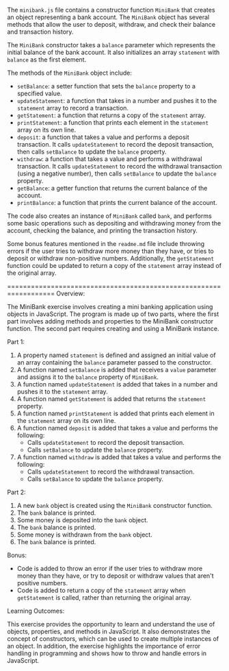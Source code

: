 The `minibank.js` file contains a constructor function `MiniBank` that creates an object representing a bank account. The `MiniBank` object has several methods that allow the user to deposit, withdraw, and check their balance and transaction history.

The `MiniBank` constructor takes a `balance` parameter which represents the initial balance of the bank account. It also initializes an array `statement` with `balance` as the first element.

The methods of the `MiniBank` object include:

-   `setBalance`: a setter function that sets the `balance` property to a specified value.
-   `updateStatement`: a function that takes in a number and pushes it to the `statement` array to record a transaction.
-   `getStatement`: a function that returns a copy of the `statement` array.
-   `printStatement`: a function that prints each element in the `statement` array on its own line.
-   `deposit`: a function that takes a value and performs a deposit transaction. It calls `updateStatement` to record the deposit transaction, then calls `setBalance` to update the `balance` property.
-   `withdraw`: a function that takes a value and performs a withdrawal transaction. It calls `updateStatement` to record the withdrawal transaction (using a negative number), then calls `setBalance` to update the `balance` property.
-   `getBalance`: a getter function that returns the current balance of the account.
-   `printBalance`: a function that prints the current balance of the account.

The code also creates an instance of `MiniBank` called `bank`, and performs some basic operations such as depositing and withdrawing money from the account, checking the balance, and printing the transaction history.

Some bonus features mentioned in the `readme.md` file include throwing errors if the user tries to withdraw more money than they have, or tries to deposit or withdraw non-positive numbers. Additionally, the `getStatement` function could be updated to return a copy of the `statement` array instead of the original array.

==================================================================
Overview:

The MiniBank exercise involves creating a mini banking application using objects in JavaScript. The program is made up of two parts, where the first part involves adding methods and properties to the MiniBank constructor function. The second part requires creating and using a MiniBank instance.

Part 1:

1.  A property named `statement` is defined and assigned an initial value of an array containing the `balance` parameter passed to the constructor.
2.  A function named `setBalance` is added that receives a `value` parameter and assigns it to the `balance` property of `MiniBank`.
3.  A function named `updateStatement` is added that takes in a number and pushes it to the `statement` array.
4.  A function named `getStatement` is added that returns the `statement` property.
5.  A function named `printStatement` is added that prints each element in the `statement` array on its own line.
6.  A function named `deposit` is added that takes a value and performs the following:
    -   Calls `updateStatement` to record the deposit transaction.
    -   Calls `setBalance` to update the `balance` property.
7.  A function named `withdraw` is added that takes a value and performs the following:
    -   Calls `updateStatement` to record the withdrawal transaction.
    -   Calls `setBalance` to update the `balance` property.

Part 2:

1.  A new `bank` object is created using the `MiniBank` constructor function.
2.  The `bank` balance is printed.
3.  Some money is deposited into the `bank` object.
4.  The `bank` balance is printed.
5.  Some money is withdrawn from the `bank` object.
6.  The `bank` balance is printed.

Bonus:

-   Code is added to throw an error if the user tries to withdraw more money than they have, or try to deposit or withdraw values that aren't positive numbers.
-   Code is added to return a copy of the `statement` array when `getStatement` is called, rather than returning the original array.

Learning Outcomes:

This exercise provides the opportunity to learn and understand the use of objects, properties, and methods in JavaScript. It also demonstrates the concept of constructors, which can be used to create multiple instances of an object. In addition, the exercise highlights the importance of error handling in programming and shows how to throw and handle errors in JavaScript.